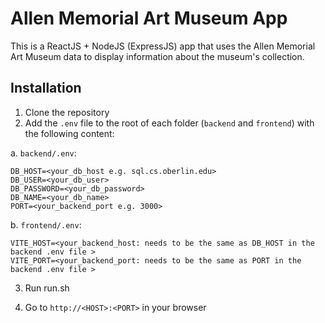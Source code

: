 # Allen Memorial Art Museum App

This is a ReactJS + NodeJS (ExpressJS) app that uses the Allen Memorial Art Museum data to display information about the museum's collection.

## Installation

1. Clone the repository
2. Add the `.env` file to the root of each folder (`backend` and `frontend`) with the following content:

a. `backend/.env`:
```
DB_HOST=<your_db_host e.g. sql.cs.oberlin.edu>
DB_USER=<your_db_user>
DB_PASSWORD=<your_db_password>
DB_NAME=<your_db_name>
PORT=<your_backend_port e.g. 3000>
```

b. `frontend/.env`:
```
VITE_HOST=<your_backend_host: needs to be the same as DB_HOST in the backend .env file >
VITE_PORT=<your_backend_port: needs to be the same as PORT in the backend .env file >
```

3. Run run.sh

4. Go to `http://<HOST>:<PORT>` in your browser
